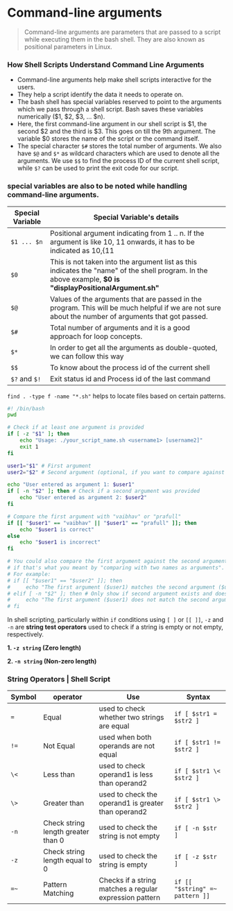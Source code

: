 # Command-line arguments

>Command-line arguments are parameters that are passed to a script while executing them in the bash shell. They are also known as positional parameters in Linux.
### How Shell Scripts Understand Command Line Arguments
- Command-line arguments help make shell scripts interactive for the users.
- They help a script identify the data it needs to operate on.
- The bash shell has special variables reserved to point to the arguments which we pass through a shell script. Bash saves these variables numerically ($1, $2, $3, … $n).
- Here, the first command-line argument in our shell script is $1, the second $2 and the third is $3. This goes on till the 9th argument. The variable $0 stores the name of the script or the command itself.
- The special character `$#` stores the total number of arguments. We also have `$@` and `$*` as wildcard characters which are used to denote all the arguments. We use `$$` to find the process ID of the current shell script, while `$?` can be used to print the exit code for our script.

### special variables are also to be noted while handling command-line arguments.
| Special Variable | Special Variable's details |
|---|---|
| `$1 ... $n` | Positional argument indicating from 1 .. n. If the argument is like 10, 11 onwards, it has to be indicated as ${10},${11 |
| `$0` | This is not taken into the argument list as this indicates the "name" of the shell program. In the above example, **$0 is "displayPositionalArgument.sh"** |
| `$@` | Values of the arguments that are passed in the program. This will be much helpful if we are not sure about the number of arguments that got passed. |
| `$#` | Total number of arguments and it is a good approach for loop concepts. |
| `$*` | In order to get all the arguments as double-quoted, we can follow this way |
| `$$` | To know about the process id of the current shell |
| `$?` and `$!` | Exit status id and Process id of the last command |


`find . -type f -name "*.sh"` helps to locate files based on certain patterns.


```bash
#! /bin/bash
pwd

# Check if at least one argument is provided
if [ -z "$1" ]; then
    echo "Usage: ./your_script_name.sh <username1> [username2]"
    exit 1
fi

user1="$1" # First argument
user2="$2" # Second argument (optional, if you want to compare against a second specific user)

echo "User entered as argument 1: $user1"
if [ -n "$2" ]; then # Check if a second argument was provided
    echo "User entered as argument 2: $user2"
fi

# Compare the first argument with "vaibhav" or "prafull"
if [[ "$user1" == "vaibhav" || "$user1" == "prafull" ]]; then
    echo "$user1 is correct"
else
    echo "$user1 is incorrect"
fi

# You could also compare the first argument against the second argument provided
# if that's what you meant by "comparing with two names as arguments".
# For example:
# if [[ "$user1" == "$user2" ]]; then
#     echo "The first argument ($user1) matches the second argument ($user2)."
# elif [ -n "$2" ]; then # Only show if second argument exists and doesn't match
#     echo "The first argument ($user1) does not match the second argument ($user2)."
# fi
```

In shell scripting, particularly within `if` conditions using `[ ]` or `[[ ]]`, `-z` and `-n` are **string test operators** used to check if a string is empty or not empty, respectively.

**1. `-z string` (Zero length)**

**2. `-n string` (Non-zero length)**

### String Operators | Shell Script
| Symbol | operator | Use | Syntax |
|---|---|---|---|
| `=` | Equal | used to check whether two strings are equal | `if [ $str1 = $str2 ]` |
| `!=` | Not Equal | used when both operands are not equal | `if [ $str1 != $str2 ]` |
| `\<` | Less than | used to check operand1 is less than operand2 | `if [ $str1 \< $str2 ]` |
| `\>` | Greater than | used to check the operand1 is greater than operand2 | `if [ $str1 \> $str2 ]` |
| `-n` | Check string length greater than 0 | used to check the string is not empty | `if [ -n $str ]` |
| `-z` | Check string length equal to 0 | used to check the string is empty | `if [ -z $str ]` |
| `=~` | Pattern Matching | Checks if a string matches a regular expression pattern | `if [[ "$string" =~ pattern ]]` |
